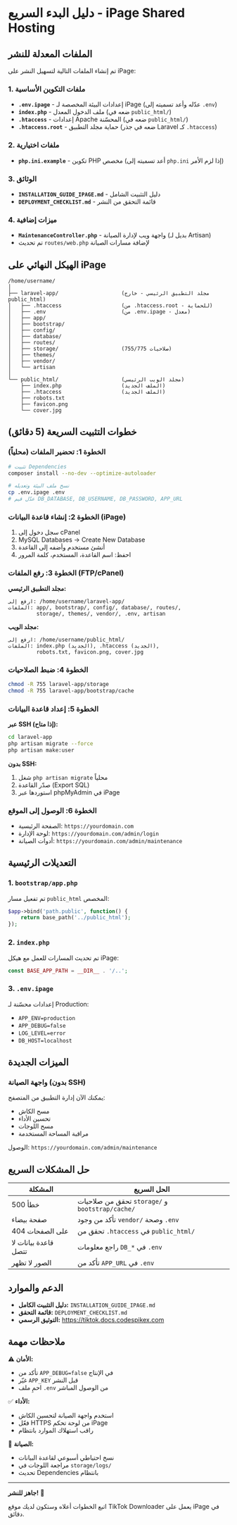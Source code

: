 # دليل البدء السريع - iPage Shared Hosting

## الملفات المعدلة للنشر

تم إنشاء الملفات التالية لتسهيل النشر على iPage:

### 1. ملفات التكوين الأساسية
- **`.env.ipage`** - إعدادات البيئة المخصصة لـ iPage (عدّله وأعد تسميته إلى `.env`)
- **`index.php`** - ملف الدخول المعدل (ضعه في `public_html/`)
- **`.htaccess`** - إعدادات Apache المحسّنة (ضعه في `public_html/`)
- **`.htaccess.root`** - حماية مجلد التطبيق (ضعه في جذر Laravel كـ `.htaccess`)

### 2. ملفات اختيارية
- **`php.ini.example`** - تكوين PHP مخصص (أعد تسميته إلى `php.ini` إذا لزم الأمر)

### 3. الوثائق
- **`INSTALLATION_GUIDE_IPAGE.md`** - دليل التثبيت الشامل
- **`DEPLOYMENT_CHECKLIST.md`** - قائمة التحقق من النشر

### 4. ميزات إضافية
- **`MaintenanceController.php`** - واجهة ويب لإدارة الصيانة (بديل لـ Artisan)
- تم تحديث `routes/web.php` لإضافة مسارات الصيانة

## الهيكل النهائي على iPage

```
/home/username/
│
├── laravel-app/                    (مجلد التطبيق الرئيسي - خارج public_html)
│   ├── .htaccess                   (من .htaccess.root - للحماية)
│   ├── .env                        (من .env.ipage - معدل)
│   ├── app/
│   ├── bootstrap/
│   ├── config/
│   ├── database/
│   ├── routes/
│   ├── storage/                    (صلاحيات 755/775)
│   ├── themes/
│   ├── vendor/
│   └── artisan
│
└── public_html/                    (مجلد الويب الرئيسي)
    ├── index.php                   (الملف الجديد)
    ├── .htaccess                   (الملف الجديد)
    ├── robots.txt
    ├── favicon.png
    └── cover.jpg
```

## خطوات التثبيت السريعة (5 دقائق)

### الخطوة 1: تحضير الملفات (محلياً)
```bash
# تثبيت Dependencies
composer install --no-dev --optimize-autoloader

# نسخ ملف البيئة وتعديله
cp .env.ipage .env
# عدّل قيم DB_DATABASE, DB_USERNAME, DB_PASSWORD, APP_URL
```

### الخطوة 2: إنشاء قاعدة البيانات (iPage)
1. سجل دخول إلى cPanel
2. MySQL Databases → Create New Database
3. أنشئ مستخدم وأضفه إلى القاعدة
4. احفظ: اسم القاعدة، المستخدم، كلمة المرور

### الخطوة 3: رفع الملفات (FTP/cPanel)

**مجلد التطبيق الرئيسي:**
```
ارفع إلى: /home/username/laravel-app/
الملفات: app/, bootstrap/, config/, database/, routes/,
         storage/, themes/, vendor/, .env, artisan
```

**مجلد الويب:**
```
ارفع إلى: /home/username/public_html/
الملفات: index.php (الجديد), .htaccess (الجديد),
         robots.txt, favicon.png, cover.jpg
```

### الخطوة 4: ضبط الصلاحيات
```bash
chmod -R 755 laravel-app/storage
chmod -R 755 laravel-app/bootstrap/cache
```

### الخطوة 5: إعداد قاعدة البيانات

**عبر SSH (إذا متاح):**
```bash
cd laravel-app
php artisan migrate --force
php artisan make:user
```

**بدون SSH:**
1. شغل `php artisan migrate` محلياً
2. صدّر القاعدة (Export SQL)
3. استوردها عبر phpMyAdmin في iPage

### الخطوة 6: الوصول إلى الموقع
- الصفحة الرئيسية: `https://yourdomain.com`
- لوحة الإدارة: `https://yourdomain.com/admin/login`
- أدوات الصيانة: `https://yourdomain.com/admin/maintenance`

## التعديلات الرئيسية

### 1. `bootstrap/app.php`
تم تفعيل مسار `public_html` المخصص:
```php
$app->bind('path.public', function() {
    return base_path('../public_html');
});
```

### 2. `index.php`
تم تحديث المسارات للعمل مع هيكل iPage:
```php
const BASE_APP_PATH = __DIR__ . '/..';
```

### 3. `.env.ipage`
إعدادات محسّنة لـ Production:
- `APP_ENV=production`
- `APP_DEBUG=false`
- `LOG_LEVEL=error`
- `DB_HOST=localhost`

## الميزات الجديدة

### واجهة الصيانة (بدون SSH)
يمكنك الآن إدارة التطبيق من المتصفح:
- مسح الكاش
- تحسين الأداء
- مسح اللوجات
- مراقبة المساحة المستخدمة

الوصول: `https://yourdomain.com/admin/maintenance`

## حل المشكلات السريع

| المشكلة | الحل السريع |
|---------|-------------|
| خطأ 500 | تحقق من صلاحيات `storage/` و `bootstrap/cache/` |
| صفحة بيضاء | تأكد من وجود `vendor/` وصحة `.env` |
| 404 على الصفحات | تحقق من `.htaccess` في `public_html/` |
| قاعدة بيانات لا تتصل | راجع معلومات `DB_*` في `.env` |
| الصور لا تظهر | تأكد من `APP_URL` في `.env` |

## الدعم والموارد

- **دليل التثبيت الكامل:** `INSTALLATION_GUIDE_IPAGE.md`
- **قائمة التحقق:** `DEPLOYMENT_CHECKLIST.md`
- **التوثيق الرسمي:** https://tiktok.docs.codespikex.com

## ملاحظات مهمة

⚠️ **الأمان:**
- تأكد من `APP_DEBUG=false` في الإنتاج
- غيّر `APP_KEY` قبل النشر
- احمِ ملف `.env` من الوصول المباشر

✅ **الأداء:**
- استخدم واجهة الصيانة لتحسين الكاش
- فعّل HTTPS من لوحة تحكم iPage
- راقب استهلاك الموارد بانتظام

🔧 **الصيانة:**
- نسخ احتياطي أسبوعي لقاعدة البيانات
- مراجعة اللوجات في `storage/logs/`
- تحديث Dependencies بانتظام

---

**جاهز للنشر!** 🚀

اتبع الخطوات أعلاه وستكون لديك موقع TikTok Downloader يعمل على iPage في دقائق.
